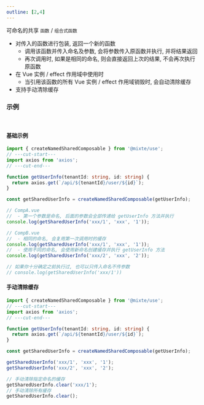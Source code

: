 ```yaml
---
outline: [2,4]
---
```


可命名的共享 `函数` / `组合式函数`
  - 对传入的函数进行包装, 返回一个新的函数
    - 调用该函数并传入命名及参数, 会将参数传入原函数并执行, 并将结果返回
    - 再次调用时, 如果是相同的命名, 则会直接返回上次的结果, 不会再次执行原函数
  - 在 Vue 实例 / effect 作用域中使用时
    - 当引用该函数的所有 Vue 实例 / effect 作用域销毁时, 会自动清除缓存
  - 支持手动清除缓存

### 示例

<br>

#### 基础示例

```ts twoslash
import { createNamedSharedComposable } from '@mixte/use';
// ---cut-start---
import axios from 'axios';
// ---cut-end---

function getUserInfo(tenantId: string, id: string) {
  return axios.get(`/api/${tenantId}/user/${id}`);
}

const getSharedUserInfo = createNamedSharedComposable(getUserInfo);

// CompA.vue
//  - 第一个参数是命名, 后面的参数会全部传递给 getUserInfo 方法并执行
console.log(getSharedUserInfo('xxx/1', 'xxx', '1'));

// CompB.vue
//  - 相同的命名, 会复用第一次调用时的缓存
console.log(getSharedUserInfo('xxx/1', 'xxx', '1'));
//  - 使用不同的命名, 会使用新命名创建缓存并执行 getUserInfo 方法
console.log(getSharedUserInfo('xxx/2', 'xxx', '2'));

// 如果你十分确定之前执行过, 也可以只传入命名不传参数
// console.log(getSharedUserInfo('xxx/1'))
```

#### 手动清除缓存

```ts twoslash
import { createNamedSharedComposable } from '@mixte/use';
// ---cut-start---
import axios from 'axios';
// ---cut-end---

function getUserInfo(tenantId: string, id: string) {
  return axios.get(`/api/${tenantId}/user/${id}`);
}

const getSharedUserInfo = createNamedSharedComposable(getUserInfo);

getSharedUserInfo('xxx/1', 'xxx', '1');
getSharedUserInfo('xxx/2', 'xxx', '2');

// 手动清除指定命名的缓存
getSharedUserInfo.clear('xxx/1');
// 手动清除所有缓存
getSharedUserInfo.clear();
```
